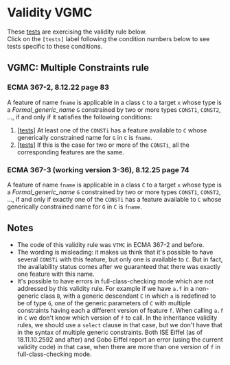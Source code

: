 # Validity VGMC

These [tests](.) are exercising the validity rule below.</br>
Click on the `[tests]` label following the condition numbers below to see tests specific to these conditions.

## VGMC: Multiple Constraints rule

### ECMA 367-2, 8.12.22 page 83

A feature of name `fname` is applicable in a class `C` to a target `x` whose type is a *Formal\_generic\_name* `G` constrained by two or more types `CONST1`, `CONST2`, ..., if and only if it satisfies the following conditions:

1. [\[tests\]](.) At least one of the `CONSTi` has a feature available to `C` whose generically constrained name for `G` in `C` is `fname`.
2. [\[tests\]](.) If this is the case for two or more of the `CONSTi`, all the corresponding features are the same.

### ECMA 367-3 (working version 3-36), 8.12.25 page 74

A feature of name `fname` is applicable in a class `C` to a target `x` whose type is a *Formal\_generic\_name* `G` constrained by two or more types `CONST1`, `CONST2`, ..., if and only if exactly one of the `CONSTi` has a feature available to `C` whose generically constrained name for `G` in `C` is `fname`.

## Notes

* The code of this validity rule was `VTMC` in ECMA 367-2 and before.
* The wording is misleading: it makes us think that it's possible to have several `CONSTi` with this feature, but only one is available to `C`. But in fact, the availability status comes after we guaranteed that there was exactly one feature with this name.
* It's possible to have errors in full-class-checking mode which are not addressed by this validity rule. For example if we have `a.f` in a non-generic class `B`, with a generic descendant `C` in which `a` is redefined to be of type `G`, one of the generic parameters of `C` with multiple constraints having each a different version of feature `f`. When calling `a.f` in `C` we don't know which version of `f` to call. In the inheritance validity rules, we should use a `select` clause in that case, but we don't have that in the syntax of multiple generic constraints. Both ISE Eiffel (as of 18.11.10.2592 and after) and Gobo Eiffel report an error (using the current validity code) in that case, when there are more than one version of `f` in full-class-checking mode.
